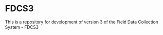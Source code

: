 # FDCS3
This is a repository for development of version 3 of the Field Data Collection System - FDCS3
